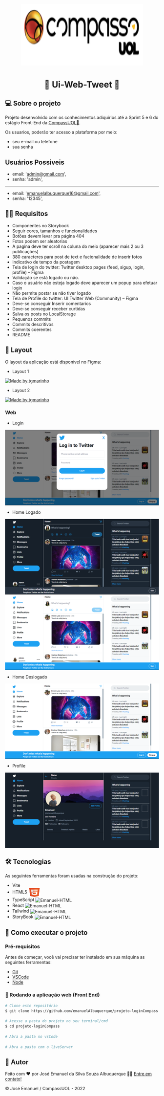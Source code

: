 <h1 align="center">
    <img alt="Logo da Compass" src="https://github.com/emanuelAlbuquerque/projeto-loginCompass/blob/main/src/assets/logo-compass-home.svg" height="200" width="400"/>
</h1>

<h1 align="center"> 
	 🚀 Ui-Web-Tweet 🚀
</h1>

## 💻 Sobre o projeto

Projeto desenvolvido com os conhecimentos adiquirios até a Sprint 5 e 6 do estágio Front-End da [CompassUOL🧭](https://compass.uol/pt/home/?utm_source=google-ads&utm_medium=ppc&utm_campaign=compasso-uol-institucional&utm_term=compassuol).

Os usuarios, poderão ter acesso a plataforma por meio:
- seu e-mail ou telefone
- sua senha

## Usuários Possiveis

- email: 'admin@gmail.com',
- senha: 'admin',
-------------------------------
- email: 'emanuelalbuquerque16@gmail.com',
- senha: '12345',

## 🧑‍💻 Requisitos

- Componentes no Storybook
- Seguir cores, tamanhos e funcionalidades
- Botões devem levar pra página 404
- Fotos podem ser aleatorias
- A pagina deve ter scroll na coluna do meio (aparecer mais 2 ou 3 publicações)
- 380 caracteres para post de text e fucionalidade de inserir fotos
- Indicativo de tempo da postagem
- Tela de login do twitter: Twitter desktop pages (feed, sigup, login, profile) – Figma
- Validação se está logado ou não.
- Caso o usuário não esteja logado deve aparecer um popup para efetuar login
- Não permite postar se não tiver logado
- Tela de Profile do twitter: UI Twitter Web (Community) – Figma
- Deve-se conseguir Inserir comentarios
- Deve-se conseguir receber curtidas
- Salva os posts no LocalStorage
- Pequenos commits
- Commits descritivos
- Commits coerentes
- README


## 🎨 Layout

O layout da aplicação está disponível no Figma:

- Layout 1
<a href="https://www.figma.com/file/p7jy6TuQjPDwfSfty0Enz9/UI-Twitter-Web-(Community)?node-id=5%3A895">
  <img alt="Made by tgmarinho" src="https://img.shields.io/static/v1?label=Acessar layout&message=Figma&color=rgb(255, 153, 0)">
</a>

- Layout 2
<a href="https://www.figma.com/file/HoCkg37o4t1VL6MtNtquBI/Twitter-desktop-pages-(feed%2C-sigup%2C-login%2C-profile)-(Community)?node-id=0%3A1">
  <img alt="Made by tgmarinho" src="https://img.shields.io/static/v1?label=Acessar layout&message=Figma&color=rgb(255, 153, 0)">
</a>

### Web

- Login
<p align="center" style="display: flex; align-items: flex-start; justify-content: center; flex-direction: column;">
  <img alt="Tela de login" src="https://github.com/emanuelAlbuquerque/Web-Tweet/blob/main/src/assets/img-login.png">
</p>

- Home Logado
<p align="center" style="display: flex; align-items: flex-start; justify-content: center; flex-direction: column;">
  <img alt="Tela de home" src="https://github.com/emanuelAlbuquerque/Web-Tweet/blob/main/src/assets/HomeLogadoDark.png">
  <img alt="Modal de refresh" src="https://github.com/emanuelAlbuquerque/Web-Tweet/blob/main/src/assets/HomeLogado.png">
</p>

- Home Deslogado
<p align="center" style="display: flex; align-items: flex-start; justify-content: center; flex-direction: column;">
  <img alt="Tela de home" src="https://github.com/emanuelAlbuquerque/Web-Tweet/blob/main/src/assets/img-deslogado.png">
</p>

- Profile
<p align="center" style="display: flex; align-items: flex-start; justify-content: center; flex-direction: column;">
  <img alt="Tela de home" src="https://github.com/emanuelAlbuquerque/Web-Tweet/blob/main/src/assets/PageProfile.png">
</p>


## 🛠 Tecnologias

As seguintes ferramentas foram usadas na construção do projeto:

- Vite
- HTML5 <img align="center" alt="Emanuel-HTML" height="30" width="40" src="https://raw.githubusercontent.com/devicons/devicon/master/icons/html5/html5-original.svg">
- TypeScript <img align="center" alt="Emanuel-HTML" height="30" width="40" src="https://cdn.jsdelivr.net/gh/devicons/devicon/icons/typescript/typescript-original.svg">
- React <img align="center" alt="Emanuel-HTML" height="30" width="40" src="https://cdn.jsdelivr.net/gh/devicons/devicon/icons/react/react-original.svg">
- Tailwind <img align="center" alt="Emanuel-HTML" height="30" width="40" src="https://cdn.jsdelivr.net/gh/devicons/devicon/icons/tailwindcss/tailwindcss-plain.svg">
- StoryBook <img align="center" alt="Emanuel-HTML" height="30" width="40" src="https://cdn.jsdelivr.net/gh/devicons/devicon/icons/storybook/storybook-original.svg">

## 🚀 Como executar o projeto

### Pré-requisitos

Antes de começar, você vai precisar ter instalado em sua máquina as seguintes ferramentas:
- [Git](https://git-scm.com)
- [VSCode](https://code.visualstudio.com/)
- [Node](https://nodejs.org/en/)

### 🧭 Rodando a aplicação web (Front End)

```bash
# Clone este repositório
$ git clone https://github.com/emanuelAlbuquerque/projeto-loginCompass.git

# Acesse a pasta do projeto no seu terminal/cmd
$ cd projeto-loginCompass

# Abra a pasta no vsCode

# Abra a pasta com o liveServer
```


## 📝 Autor

Feito com ❤️ por José Emanuel da Silva Souza Albuquerque 👋🏽 [Entre em contato!](https://www.linkedin.com/in/emanuel-albuquerque-2abb5a232/)

©️ José Emanuel / CompassUOL - 2022
